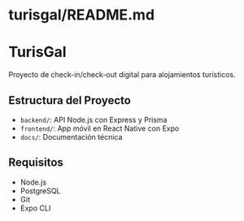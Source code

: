 # turisgal/README.md

# TurisGal

Proyecto de check-in/check-out digital para alojamientos turísticos.

## Estructura del Proyecto

- `backend/`: API Node.js con Express y Prisma
- `frontend/`: App móvil en React Native con Expo
- `docs/`: Documentación técnica

## Requisitos

- Node.js
- PostgreSQL
- Git
- Expo CLI
